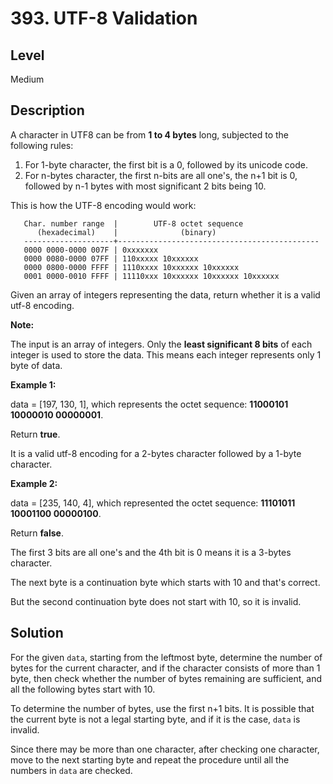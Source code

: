 # 393. UTF-8 Validation
## Level
Medium

## Description
A character in UTF8 can be from **1 to 4 bytes** long, subjected to the following rules:

1. For 1-byte character, the first bit is a 0, followed by its unicode code.
2. For n-bytes character, the first n-bits are all one's, the n+1 bit is 0, followed by n-1 bytes with most significant 2 bits being 10.

This is how the UTF-8 encoding would work:
```
   Char. number range  |        UTF-8 octet sequence
      (hexadecimal)    |              (binary)
   --------------------+---------------------------------------------
   0000 0000-0000 007F | 0xxxxxxx
   0000 0080-0000 07FF | 110xxxxx 10xxxxxx
   0000 0800-0000 FFFF | 1110xxxx 10xxxxxx 10xxxxxx
   0001 0000-0010 FFFF | 11110xxx 10xxxxxx 10xxxxxx 10xxxxxx
```
Given an array of integers representing the data, return whether it is a valid utf-8 encoding.

**Note:**

The input is an array of integers. Only the **least significant 8 bits** of each integer is used to store the data. This means each integer represents only 1 byte of data.

**Example 1:**

data = [197, 130, 1], which represents the octet sequence: **11000101 10000010 00000001**.

Return **true**.

It is a valid utf-8 encoding for a 2-bytes character followed by a 1-byte character.

**Example 2:**

data = [235, 140, 4], which represented the octet sequence: **11101011 10001100 00000100**.

Return **false**.

The first 3 bits are all one's and the 4th bit is 0 means it is a 3-bytes character.

The next byte is a continuation byte which starts with 10 and that's correct.

But the second continuation byte does not start with 10, so it is invalid.

## Solution
For the given `data`, starting from the leftmost byte, determine the number of bytes for the current character, and if the character consists of more than 1 byte, then check whether the number of bytes remaining are sufficient, and all the following bytes start with 10.

To determine the number of bytes, use the first n+1 bits. It is possible that the current byte is not a legal starting byte, and if it is the case, `data` is invalid.

Since there may be more than one character, after checking one character, move to the next starting byte and repeat the procedure until all the numbers in `data` are checked.
